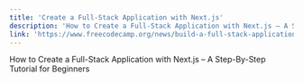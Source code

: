 ```yaml
---
title: 'Create a Full-Stack Application with Next.js'
description: 'How to Create a Full-Stack Application with Next.js – A Step-By-Step Tutorial for Beginners'
link: 'https://www.freecodecamp.org/news/build-a-full-stack-application-with-nextjs/'
---
```

How to Create a Full-Stack Application with Next.js – A Step-By-Step Tutorial for Beginners